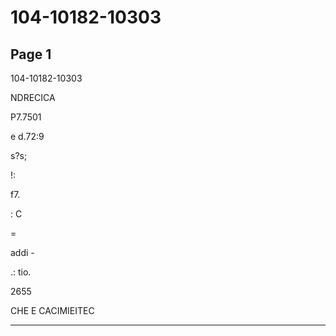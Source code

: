 # 104-10182-10303

## Page 1

104-10182-10303

NDRECICA

P7.7501

e d.72:9

s?s;

!:

f7.

: C

=

addi -

.: tio.

2655

CHE E CACIMIEITEC

---

